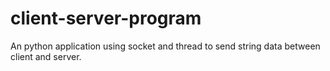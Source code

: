 # client-server-program
An python application using socket and thread to send string data between client and server.
